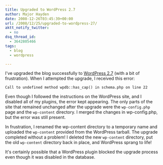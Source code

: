```yaml
---
title: Upgraded to WordPress 2.7
author: Major Hayden
date: 2008-12-26T03:45:39+00:00
url: /2008/12/25/upgraded-to-wordpress-27/
aktt_notify_twitter:
  - no
dsq_thread_id:
  - 3642805466
tags:
  - blog
  - wordpress

---
```

I've upgraded the blog successfully to [WordPress 2.7][1] (with a bit of frustration). When I attempted the upgrade, I received this error:

`Call to undefined method wpdb::has_cap() in schema.php on line 22`

Even though I followed the instructions on the WordPress site, and I disabled all of my plugins, the error kept appearing. The only parts of the site that remained unchanged after the upgrade were the `wp-config.php` page and the `wp-content` directory. I merged the changes in wp-config.php, but the error was still present.

In frustration, I renamed the wp-content directory to a temporary name and uploaded the `wp-content` provided from the WordPress tarball. The upgrade completed without a problem! I deleted the new `wp-content` directory, put the old `wp-content` directory back in place, and WordPress sprang to life!

It's certainly possible that a WordPress plugin blocked the upgrade process even though it was disabled in the database.

 [1]: http://wordpress.org/
